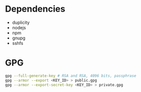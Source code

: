 # Dependencies
- duplicity
- nodejs
- npm
- gnupg
- sshfs

# GPG

```bash
gpg --full-generate-key # RSA and RSA, 4096 bits, passphrase
gpg --armor --export <KEY_ID> > public.gpg
gpg --armor --export-secret-key <KEY_ID> > private.gpg
```
